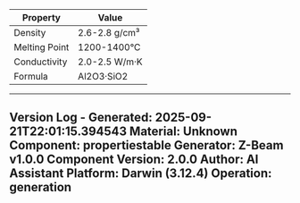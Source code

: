 | Property | Value |
|----------|-------|
| Density | 2.6-2.8 g/cm³ |
| Melting Point | 1200-1400°C |
| Conductivity | 2.0-2.5 W/m·K |
| Formula | Al2O3·SiO2 |


---
Version Log - Generated: 2025-09-21T22:01:15.394543
Material: Unknown
Component: propertiestable
Generator: Z-Beam v1.0.0
Component Version: 2.0.0
Author: AI Assistant
Platform: Darwin (3.12.4)
Operation: generation
---